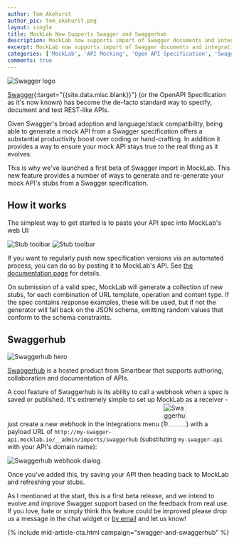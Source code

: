 ```yaml
---
author: Tom Akehurst
author_pic: tom_akehurst.png
layout: single
title: MockLab Now Supports Swagger and Swaggerhub
description: MockLab now supports import of Swagger documents and integration with Swaggerhub
excerpt: MockLab now supports import of Swagger documents and integration with Swaggerhub.
categories: ['MockLab', 'API Mocking', 'Open API Specification', 'Swagger', 'Swaggerhub']
comments: true
---
```


<img src="/images/screenshots/swagger-logo2.png" alt="Swagger logo" style="border:none"/>

[Swagger](https://swagger.io/){:target="{{site.data.misc.blank}}"} (or the OpenAPI Specification as it's now known) has become the de-facto standard
way to specify, document and test REST-like APIs.

Given Swagger's broad adoption and language/stack compatibility, being able to generate a
mock API from a Swagger specification offers a substantial productivity boost over coding or hand-crafting.
In addition it provides a way to ensure your mock API stays true to the real thing as it evolves.

This is why we've launched a first beta of Swagger import in MockLab. This new feature provides a number of ways
to generate and re-generate your mock API's stubs from a Swagger specification.

## How it works

The simplest way to get started is to paste your API spec into MockLab's web UI:

<img src="/images/screenshots/stub-toolbar-with-import3.png" alt="Stub toolbar" style="border: none;" />

<img src="/images/screenshots/import-stubs-dialog.png" alt="Stub toolbar" style="border-radius: 3px;" />

If you want to regularly push new specification versions via an automated process, you can do so by posting it
to MockLab's API. See [the documentation page](/docs/swagger/#automating-imports-via-the-api) for details.

On submission of a valid spec, MockLab will generate a collection of new stubs, for each combination of URL template, operation and content type.
If the spec contains response examples, these will be used, but if not the generator will fall back on the JSON schema, emitting random values that
conform to the schema constraints.


## Swaggerhub

<img src="/images/screenshots/swaggerhub-hero.png" alt="Swaggerhub hero" />

[Swaggerhub](https://swaggerhub.com) is a hosted product from Smartbear that supports authoring, collaboration and documentation of APIs.

A cool feature of Swaggerhub is its ability to call a webhook when a spec is saved or published. It's extremely simple to set up MockLab as
a receiver - just create a new webhook in the Integrations menu (<img src="/images/screenshots/swaggerhub-integrations-icon.png" alt="Swaggerhub integrations icon" style="border:none; width: 52px;" />) with a payload URL of `http://my-swagger-api.mocklab.io/__admin/imports/swaggerhub` (substituting `my-swagger-api` with your API's domain name):

<img src="/images/screenshots/swaggerhub-webhook-dialog.png" alt="Swaggerhub webhook dialog" />

Once you've added this, try saving your API then heading back to MockLab and refreshing your stubs.

As I mentioned at the start, this is a first beta release, and we intend to evolve and improve Swagger support based on the feedback from real use. If you love, hate or simply think this feature could be improved please drop us a message in the chat widget or
[by email](mailto:info@mocklab.io) and let us know!

{% include mid-article-cta.html campaign="swagger-and-swaggerhub" %}
